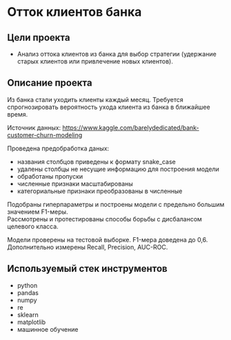 # Отток клиентов банка

## Цели проекта

- Анализ оттока клиентов из банка для выбор стратегии (удержание старых клиентов или привлечение новых клиентов).  

## Описание проекта

Из банка стали уходить клиенты каждый месяц. Требуется спрогнозировать вероятность ухода клиента из банка в ближайшее время.  

Источник данных: https://www.kaggle.com/barelydedicated/bank-customer-churn-modeling  

Проведена предобработка даных:

- названия столбцов приведены к формату snake_case
- удалены столбцы не несущие информацию для построения модели
- обработаны пропуски
- численные признаки масштабированы
- категориальные признаки преобразованы в численные

Подобраны гиперпараметры и построены модели с предельно большим значением F1-меры.  
Рассмотрены и протестированы способы борьбы с дисбалансом целевого класса.

Модели проверены на тестовой выборке. F1-мера доведена до 0,6. Дополнительно измерены Recall, Precision, AUC-ROC.

## Используемый стек инструментов

- python
- pandas
- numpy
- re
- sklearn
- matplotlib
- машинное обучение
